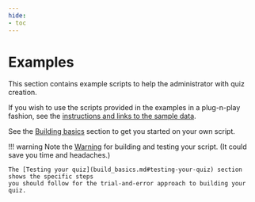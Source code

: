 ```yaml
---
hide:
- toc
---
```

<!-- let javascript handle toc on left sidebar -->

# Examples

This section contains example scripts to help the administrator with quiz creation.

If you wish to use the scripts provided in the examples in a plug-n-play fashion, 
see the [instructions and links to the sample data](sample_data.md).

See the [Building basics](build_basics.md) section to get you started on your own script.


!!! warning
    Note the [Warning](../index.md) for building and testing your script.
    (It could save you time and headaches.)
	
	The [Testing your quiz](build_basics.md#testing-your-quiz) section shows the specific steps
    you should follow for the trial-and-error approach to building your quiz.

